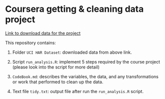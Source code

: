 # Coursera getting & cleaning data project

[Link to download data for the project](https://d396qusza40orc.cloudfront.net/getdata%2Fprojectfiles%2FUCI%20HAR%20Dataset.zip)

This repository contains:

1. Folder `UCI HAR Dataset`: downloaded data from above link.

2. Script `run_analysis.R`: implement 5 steps required by the course project (please look into the script for more detail)

3. `CodeBook.md`: describes the variables, the data, and any transformations or work that performed to clean up the data.

4. Text file `tidy.txt`: output file after run the `run_analysis.R` script.
